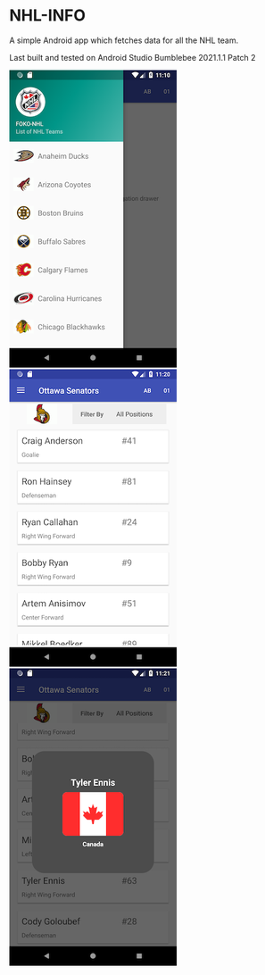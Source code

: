 # NHL-INFO
A simple Android app which fetches data for all the NHL team.

Last built and tested on Android Studio Bumblebee 2021.1.1 Patch 2

![alt text](https://github.com/zeeshanz/NHL-INFO/blob/master/NHL-APP/src/main/screenshots/Screenshot_1567422604.png)
![alt text](https://github.com/zeeshanz/NHL-INFO/blob/master/NHL-APP/src/main/screenshots/Screenshot_1567423255.png)
![alt text](https://github.com/zeeshanz/NHL-INFO/blob/master/NHL-APP/src/main/screenshots/Screenshot_1567423273.png)
